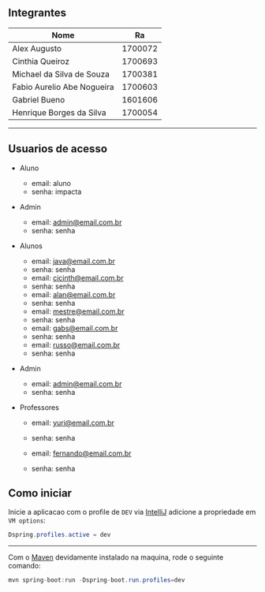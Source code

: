 ## Integrantes
| Nome | Ra |
| ---- | ---|
|Alex Augusto | 1700072 |
|Cinthia Queiroz | 1700693 |
|Michael da Silva de Souza | 1700381 |
|Fabio Aurelio Abe Nogueira | 1700603 |
|Gabriel Bueno | 1601606 |
|Henrique Borges da Silva | 1700054 |

---

## Usuarios de acesso

* Aluno
    * email: aluno
    * senha: impacta
* Admin
    * email: admin@email.com.br
    * senha: senha
  
* Alunos
    * email: java@email.com.br
    * senha: senha
    * email: cicinth@email.com.br
    * senha: senha
    * email: alan@email.com.br
    * senha: senha
    * email: mestre@email.com.br
    * senha: senha
    * email: gabs@email.com.br
    * senha: senha
    * email: russo@email.com.br
    * senha: senha
* Admin
    * email: admin@email.com.br
    * senha: senha
* Professores
    * email: yuri@email.com.br
    * senha: senha

    * email: fernando@email.com.br
    * senha: senha
    
## Como iniciar
Inicie a aplicacao com o profile de `DEV`
via [IntelliJ](https://www.jetbrains.com/idea/) adicione a propriedade em `VM options`:
```Java
Dspring.profiles.active = dev 
```
---
Com o [Maven](https://maven.apache.org/) devidamente instalado na maquina, rode o seguinte comando:
```Java
mvn spring-boot:run -Dspring-boot.run.profiles=dev
```
